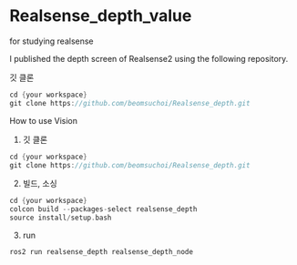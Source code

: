 # Realsense_depth_value
for studying realsense

I published the depth screen of Realsense2 using the following repository.

깃 클론
```cpp
cd {your workspace}
git clone https://github.com/beomsuchoi/Realsense_depth.git
```

How to use Vision
1. 깃 클론

```cpp
cd {your workspace}
git clone https://github.com/beomsuchoi/Realsense_depth.git
```

2. 빌드, 소싱

```cpp
cd {your workspace}
colcon build --packages-select realsense_depth
source install/setup.bash

```
3. run

```cpp
ros2 run realsense_depth realsense_depth_node

```
